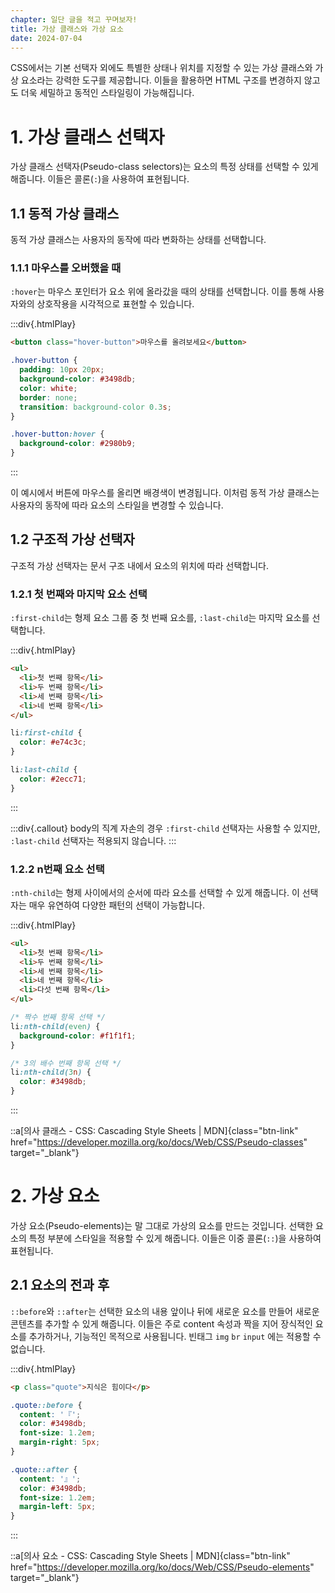 ```yaml
---
chapter: 일단 글을 적고 꾸며보자!
title: 가상 클래스와 가상 요소
date: 2024-07-04
---
```


CSS에서는 기본 선택자 외에도 특별한 상태나 위치를 지정할 수 있는 가상 클래스와 가상 요소라는 강력한 도구를 제공합니다. 이들을 활용하면 HTML 구조를 변경하지 않고도 더욱 세밀하고 동적인 스타일링이 가능해집니다.

# 1. 가상 클래스 선택자

가상 클래스 선택자(Pseudo-class selectors)는 요소의 특정 상태를 선택할 수 있게 해줍니다. 이들은 콜론(`:`)을 사용하여 표현됩니다.

## 1.1 동적 가상 클래스

동적 가상 클래스는 사용자의 동작에 따라 변화하는 상태를 선택합니다.

### 1.1.1 마우스를 오버했을 때

`:hover`는 마우스 포인터가 요소 위에 올라갔을 때의 상태를 선택합니다. 이를 통해 사용자와의 상호작용을 시각적으로 표현할 수 있습니다.

:::div{.htmlPlay}

```html
<button class="hover-button">마우스를 올려보세요</button>
```

```css
.hover-button {
  padding: 10px 20px;
  background-color: #3498db;
  color: white;
  border: none;
  transition: background-color 0.3s;
}

.hover-button:hover {
  background-color: #2980b9;
}
```

:::

이 예시에서 버튼에 마우스를 올리면 배경색이 변경됩니다. 이처럼 동적 가상 클래스는 사용자의 동작에 따라 요소의 스타일을 변경할 수 있습니다.

## 1.2 구조적 가상 선택자

구조적 가상 선택자는 문서 구조 내에서 요소의 위치에 따라 선택합니다.

### 1.2.1 첫 번째와 마지막 요소 선택

`:first-child`는 형제 요소 그룹 중 첫 번째 요소를, `:last-child`는 마지막 요소를 선택합니다.

:::div{.htmlPlay}

```html
<ul>
  <li>첫 번째 항목</li>
  <li>두 번째 항목</li>
  <li>세 번째 항목</li>
  <li>네 번째 항목</li>
</ul>
```

```css
li:first-child {
  color: #e74c3c;
}

li:last-child {
  color: #2ecc71;
}
```

:::

:::div{.callout}
body의 직계 자손의 경우 `:first-child` 선택자는 사용할 수 있지만,  
`:last-child` 선택자는 적용되지 않습니다.
:::

### 1.2.2 n번째 요소 선택

`:nth-child`는 형제 사이에서의 순서에 따라 요소를 선택할 수 있게 해줍니다. 이 선택자는 매우 유연하여 다양한 패턴의 선택이 가능합니다.

:::div{.htmlPlay}

```html
<ul>
  <li>첫 번째 항목</li>
  <li>두 번째 항목</li>
  <li>세 번째 항목</li>
  <li>네 번째 항목</li>
  <li>다섯 번째 항목</li>
</ul>
```

```css
/* 짝수 번째 항목 선택 */
li:nth-child(even) {
  background-color: #f1f1f1;
}

/* 3의 배수 번째 항목 선택 */
li:nth-child(3n) {
  color: #3498db;
}
```

:::

::a[의사 클래스 - CSS: Cascading Style Sheets | MDN]{class="btn-link" href="https://developer.mozilla.org/ko/docs/Web/CSS/Pseudo-classes" target="\_blank"}

# 2. 가상 요소

가상 요소(Pseudo-elements)는 말 그대로 가상의 요소를 만드는 것입니다. 선택한 요소의 특정 부분에 스타일을 적용할 수 있게 해줍니다. 이들은 이중 콜론(`::`)을 사용하여 표현됩니다.

## 2.1 요소의 전과 후

`::before`와 `::after`는 선택한 요소의 내용 앞이나 뒤에 새로운 요소를 만들어 새로운 콘텐츠를 추가할 수 있게 해줍니다. 이들은 주로 content 속성과 짝을 지어 장식적인 요소를 추가하거나, 기능적인 목적으로 사용됩니다. 빈태그 `img` `br` `input` 에는 적용할 수 없습니다.

:::div{.htmlPlay}

```html
<p class="quote">지식은 힘이다</p>
```

```css
.quote::before {
  content: '『';
  color: #3498db;
  font-size: 1.2em;
  margin-right: 5px;
}

.quote::after {
  content: '』';
  color: #3498db;
  font-size: 1.2em;
  margin-left: 5px;
}
```

:::

::a[의사 요소 - CSS: Cascading Style Sheets | MDN]{class="btn-link" href="https://developer.mozilla.org/ko/docs/Web/CSS/Pseudo-elements" target="\_blank"}

